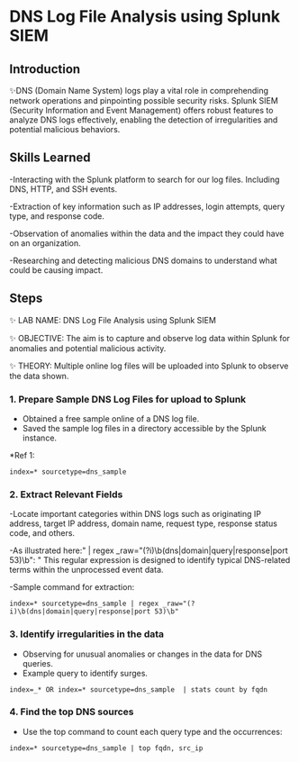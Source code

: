 # DNS Log File Analysis using Splunk SIEM

## Introduction
✨DNS (Domain Name System) logs play a vital role in comprehending network operations and pinpointing possible security risks. Splunk SIEM (Security Information and Event Management) offers robust features to analyze DNS logs effectively, enabling the detection of irregularities and potential malicious behaviors.

## Skills Learned
-Interacting with the Splunk platform to search for our log files. Including DNS, HTTP, and SSH events.

-Extraction of key information such as IP addresses, login attempts, query type, and response code.

-Observation of anomalies within the data and the impact they could have on an organization.

-Researching and detecting malicious DNS domains to understand what could be causing impact.


## Steps

✨ LAB NAME: DNS Log File Analysis using Splunk SIEM

✨ OBJECTIVE: The aim is to capture and observe log data within Splunk for anomalies and potential malicious activity.

✨ THEORY: Multiple online log files will be uploaded into Splunk to observe the data shown.


### 1. Prepare Sample DNS Log Files for upload to Splunk
- Obtained a free sample online of a DNS log file. 
- Saved the sample log files in a directory accessible by the Splunk instance.

*Ref 1: 
```
index=* sourcetype=dns_sample
```

### 2. Extract Relevant Fields
-Locate important categories within DNS logs such as originating IP address, target IP address, domain name, request type, response status code, and others.

-As illustrated here:" | regex _raw="(?i)\b(dns|domain|query|response|port 53)\b": " This regular expression is designed to identify typical DNS-related terms within the unprocessed event data.

-Sample command for extraction:
```
index=* sourcetype=dns_sample | regex _raw="(?i)\b(dns|domain|query|response|port 53)\b"
```

### 3. Identify irregularities in the data
- Observing for unusual anomalies or changes in the data for DNS queries.
- Example query to identify surges.
```
index=_* OR index=* sourcetype=dns_sample  | stats count by fqdn
```

### 4. Find the top DNS sources
- Use the top command to count each query type and the occurrences:   
```
index=* sourcetype=dns_sample | top fqdn, src_ip
```








































